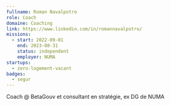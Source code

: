 ```yaml
---
fullname: Roman Navalpotro
role: Coach
domaine: Coaching
link: https://www.linkedin.com/in/romannavalpotro/
missions:
  - start: 2022-09-01
    end: 2023-08-31
    status: independent
    employer: NUMA
startups:
  - zero-logement-vacant
badges:
  - segur
---
```



Coach @ BetaGouv et consultant en stratégie, ex DG de NUMA
